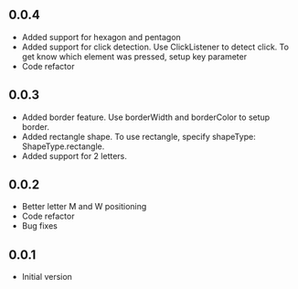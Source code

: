 ## 0.0.4
* Added support for hexagon and pentagon
* Added support for click detection. Use ClickListener to detect click. To get know which element was
pressed, setup key parameter
* Code refactor

## 0.0.3
* Added border feature. Use borderWidth and borderColor to setup border.
* Added rectangle shape. To use rectangle, specify shapeType: ShapeType.rectangle.
* Added support for 2 letters.

## 0.0.2

* Better letter M and W positioning
* Code refactor
* Bug fixes

## 0.0.1

* Initial version
